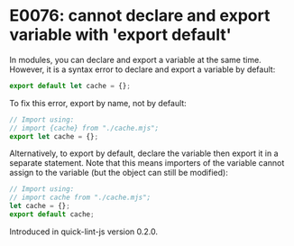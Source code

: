 # E0076: cannot declare and export variable with 'export default'

In modules, you can declare and export a variable at the same time. However, it
is a syntax error to declare and export a variable by default:

```javascript
export default let cache = {};
```

To fix this error, export by name, not by default:

```javascript
// Import using:
// import {cache} from "./cache.mjs";
export let cache = {};
```

Alternatively, to export by default, declare the variable then export it in a
separate statement. Note that this means importers of the variable cannot assign
to the variable (but the object can still be modified):

```javascript
// Import using:
// import cache from "./cache.mjs";
let cache = {};
export default cache;
```

Introduced in quick-lint-js version 0.2.0.
